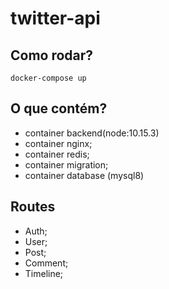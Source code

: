 # twitter-api

## Como rodar?

```
docker-compose up
```

## O que contém?

- container backend(node:10.15.3)
- container nginx;
- container redis;
- container migration;
- container database (mysql8)

## Routes

- Auth;
- User;
- Post;
- Comment;
- Timeline;
